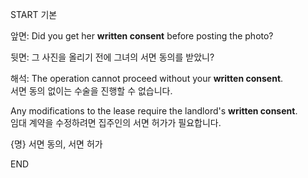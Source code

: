 START
기본

앞면:
Did you get her **written consent** before posting the photo?

뒷면:
그 사진을 올리기 전에 그녀의 서면 동의를 받았니?

해석:
The operation cannot proceed without your **written consent**.  
서면 동의 없이는 수술을 진행할 수 없습니다.  

Any modifications to the lease require the landlord's **written consent**.  
임대 계약을 수정하려면 집주인의 서면 허가가 필요합니다.  

{명} 서면 동의, 서면 허가
<!--ID: 1744881334112-->
END